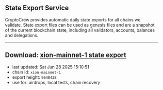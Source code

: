 ## State Export Service
CryptoCrew provides automatic daily state exports for all chains we validate. State export files can be used as genesis files and are a snapshot of the current blockchain state, including all validators, accounts, balances and delegations.

---
**Download: [xion-mainnet-1 state export](https://dl-eu2.ccvalidators.com/SERVICE/xion/xion-mainnet-1_export_9648438.json)**
---

- last updated: Sat Jun 28 2025 15:10:51
- chain id: `xion-mainnet-1`
- export height: `9648438`
- use for: airdrops, local tests, chain recovery
